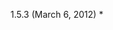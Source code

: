 1.5.3 (March 6, 2012) * <script> tags with unknown type attribute are getting preserved but not compressed. See Issue #67 for details. * Space between final tag attribute and a trailing slash is preserved now if attribute value is unquoted (<input value=x />). See Issue #60 for details.

1.5.2 (September 18, 2011) * Added --recursive option to command line compressor that will process files inside subdirectories as well (when in directory mode). * Added setRemoveSurroundingSpaces(tagList) option to HtmlCompressor that will remove surrounding spaces from listed tags. See Issue #54 for details. * HtmlAnalyzer looks at --js-compressor option to determine which js compressor to use (YUI by default). * Fixed bug with command line compressor not being able to take URL as input.

1.5.1 (August 31, 2011) * Fixed a bug with not detecting the end of an empty comment correctly <!---->

1.5 (August 28, 2011) * Command line compressor was rewritten from scratch and is now able to compress multiple files and directories at once. Please see the front page for details. * When setRemoveHttpProtocol(true) is enabled, tags that are marked with rel="external" will be skipped. This could be useful if you want to keep protocol for external resources. See Issue #50 for details. * Spaces between custom preserved tags are collapsed again if setRemoveIntertagSpaces(true) is enabled. Spaces weren't removed in this case due to changes in 1.4.2 release. See Issue #52 for details.

1.4.3 (August 3, 2011) * Fixed bug with incorrect handling of preservable blocks inside conditional comments. See Issue #48 for details.

1.4.2 (July 30, 2011) * Fixed bug with custom preserved blocks causing exception if located inside some html tags. See Issue #47 for details.

1.4.1 (July 30, 2011) * <script type="text/x-jquery-tmpl"> tags (jQuery template containers) are not preserved and their content is compressed with the rest of HTML.

1.4 (July 8, 2011) * The project is now completely migrated to Maven and available as a Maven artifact. Thanks Alex Tunyk for outstanding work on this (and who is now a committer on the project) * Added option to preserve line breaks in the original HTML document during a compression for increased readability. See Issue #42 for details * Added option to preserve server side includes <!--# ... -->. See Issue #43 for details * Fixed problem with Closure compressor throwing an error in come cases * Improved space removal around equals sign inside tag attributes during XML compression * compress() method of Compressor interface doesn't throw a checked Exception anymore

1.3.1 (April 30, 2011) * When using advanced level of Google Closure compilation, a set of default built-in into compiler.jar externs is used. Default externs could be skipped by setting ClosureJavaScriptCompressor.setCustomExternsOnly(true) or --closure-custom-externs-only command line parameter * A list of custom externs could be passed to the command line compressor using [--closure-externs <file>], ... parameters * ClosureJavaScriptCompressor.setExterns(JSSourceFile) method signature is changed to ClosureJavaScriptCompressor.setExterns(List<JSSourceFile>) to support several custom externs.

1.3 (April 24, 2011) * Added ability to replace http:// or https:// protocols with the // (current protocol) inside href, src, cite, and action tag attributes by using setRemoveHttpProtocol(true) and setRemoveHttpsProtocol(true) setting accordingly. For example: <a href="http://example.com"> would become <a href="//example.com">. Corresponding settings were also added to command line compressor, HTML Analyzer, Velocity and JSP taglibs. * Added ability to programmatically retreive HTML compression statistics. See front page for details. * Improved space removal around equals sign inside tag attributes. * Deprecated DefaultErrorReporter class was removed (use YuiJavaScriptCompressor.DefaultErrorReporter instead)

1.2 (April 10, 2011) * JSP compressor taglib is now supporting Expression Language. TLD file is not provided anymore as a separated download and available only inside JAR file (see Taglib installation procedure). Thanks to Erik for providing code samples and extensive testing of this feature. * Command line HTML and XML compressors now can read input source from URLs besides local files (only http:// and https:// protocols are currently supported). * Added ability to easily preserve any blocks inside HTML by wrapping them in <!-- {{{ -->...<-- }}} --> comments. Such skip blocks have the highest priority after user defined blocks. Please leave your feedback on this feature in this thread. * Added command line HTML analyzer which tries to compress provided source with different settings and displays results in a report table. Please leave your feedback on this feature in this thread.

1.1 (Mar 26, 2011) * YUI CSS compressor is depending again on external YUI library as it is still under active development. * Added HTML compressor option to replace existing doctype declaration with simple <!DOCTYPE html> declaration * Added HTML compressor options to remove default attributes from <script>, <style>, <link>, <form>, <input> tags * Added HTML compressor option to remove values from boolean attributes such as checked, selected, disabled, readonly (checked="checked" would become checked) * Added compressor option to remove javascript: pseudo-protocol from inline event handlers * Further inheritance-oriented improvements in HtmlCompressor class

1.0 (Mar 19, 2011) * Added ability to provide custom implementations of JavaScript and CSS compressors using setJavaScriptCompressor() and setCssCompressor() HtmlCompressor methods. YUI compressor is now treated as just one of possible implementations (if none provided YUI will still be used as a default JavaScript compressor). Custom compressors are currently supported only through Java API. * Added Google Closure Compiler implementation for inline JavaScript compression (also supported in command line compressor and velocity/jsp tags). Thanks to Lexius for providing code samples. * Small part of YUI compressor responsible for CSS was integrated into HTML compressor, so compressing inline CSS now doesn't require any external dependencies. * HTML and XML compressors were made much more inheritance-friendly by making all private methods protected and splitting the whole compression process into smaller methods ready for overriding. * Newline characters in html and xml files on Linux systems are now replaced with spaces, to be consistent with Windows compression results (file size is not affected)

0.9.9 (Feb 02, 2011) * Fixed bug in HtmlCompressor that causes incorrect compression of big files (if number of preserved blocks exceeds 1000). See this issue for details.

0.9.8 (Dec 30, 2010) * Command line compressor supports YUI compressor v.2.4.4 (jar file must be named yuicompressor-2.4.4.jar and put at the same folder as HtmlCompressor jar)

0.9.7 (Dec 12, 2010) * Fixed bug introduced in v.0.9.4 with command line compressor not processing inline JavaScript and CSS in HTML files.

0.9.6 (Dec 11, 2010) * Added --preserve-php, --preserve-server-script and -p <regexp patterns file> optional parameters to a command line compressor that allow preserving <?php ... ?>, <% ... %> and custom blocks defined in a file. See front page for more details. * HtmlCompresor class currently has 2 predefined patterns for most often used custom preservation rules: PHP_TAG_PATTERN and SERVER_SCRIPT_TAG_PATTERN that can be passed to setPreservePatterns() method. See front page for details. * Spaces between custom preserved blocks will be collapsed if setRemoveIntertagSpaces option is set to true.

0.9.5 (Dec 05, 2010) * Fixed problem caused by removing quotes from tag attributes before "/>". See this issue for details. * Added JUnit tests to the zip bundle

0.9.4 (Nov 13, 2010) * Improved extra space removal around conditional comments. See this issue for details. * Compressor taglib TLD file is now bundled with JAR file to eliminate unnecessary web.xml configuration in JSP 2.0 and above (TLD can still be downloaded as separated file for older versions). See this issue for details. * Command line compressor now has more clear error message if required YUI compressor jar file is missing. See this issue for details.

0.9.3 (Sep 02, 2010) * Fixed issue with conditional comments. See this issue for details. * Because of the changes in v.0.9.2 related to ErrorReporter, YUI compressor dependency has become mandatory. In this release this dependency was made optional again, but at a cost of moving default ErrorReporter implementation into external class DefaultErrorReporter (see front page for usage example). If no ErrorReporter is provided, a null pointer exception will be thrown in case of an error in JavaScript.

0.9.2 (Aug 27, 2010) * Added ability to set custom preservation rules for HTML compressor by using setPreservePatterns() method (see the front page for usage examples) * Implemented default ErrorReporter for YUI compressor that would output any errors during JavaScript compression to System.err stream (it used to throw null pointer exceptions in case of JavaScript error). You can also provide your own ErrorReporter implementation by using setYuiErrorReporter() method (see javadocs for details)

0.9.1 (Feb 06, 2010) * Fixed problem with JavaScript blocks wrapped with CDATA not being compressed. See this issue for details.

0.9 (Dec 20, 2009) * Inline event handlers (onclick,onload, etc) now are getting preserved similar to <pre>,<script> and others, as they might contain javascript that will break tag boundaries detection. * Added space removal around equals sign inside tags (<p id = "p1"> => <p id="p1">) to default behavior for HTML and XML compressors. * Multiple spaces inside XML tags replaced with single spaces as default behavior. * Improved tag preserving algorithm for <pre>,<script> and others to preserve only their content, so these tags themselves are treated as regular tags and getting compressed where appropriate (it used to preserve both content and tags).

0.8.2 (Dec 05, 2009) * Added ending space removal inside tags (<br /><p > => <br/><p>) to default behavior for HTML and XML compressors.

0.8 (Nov 11, 2009) * Added ability to call HTML and XML compressors from a command line. Please see the front page for details.

0.7.2 (Oct 01, 2009) * Bug fix

0.7.1 (Sep 23, 2009) * Bug fix

0.7 (Aug 10, 2009) * Performance tweaks

0.6 (Jul 10, 2009) * Improved algorithm of removing unnecessary quotes from tag attributes for HtmlCompressor so there is no performance impact when enabled (setRemoveQuotes(true))

0.5 (Jul 09, 2009) * Added Velocity compressor directives #compressHtml, #compressXml, #compressJs, #compressCss that allow compressing selected blocks within Velocity templates. Directives support all attributes from corresponding compressor classes. * Fixed bug with not preserving conditional IE comments in html (<!--[if IE]><![endif]-->) when removeComments is true

0.4 (Mar 20, 2009) * Added removeIntertagSpaces parameter to HTML compressor that will remove inter-tag whitespaces (default is false) * Added removeComments parameter to HTML and XML compressors to control comments removal (default is true, was always on in previous releases) * Added removeMultiSpaces parameter to HTML compressor to control removal of multiple whitespace characters (default is true, was always on in previous releases) * Taglib compressor tags now support all attributes from corresponding compressor classes, so you have full control over compression parameters from both java and jsp. * Added new jsp tags <compress:js> and <compress:css> that will call YUI Compressor directly (these tags also support attributes) * Added enabled parameter to HTML and XML compressors which will completely bypass any compression if set to false (default is true) * Dependency libs are now included in the source package, JAR file is made Java 5 compatible.

0.3 (Mar 13, 2009) * Added removeQuotes parameter to HTML compressor that will remove unnecessary quotes from tag attributes (dafault is false) * Performance tweaks

0.2 (Mar 09, 2009) * Added XmlCompressor * Created JSP taglib for <compress:html> and <compress:xml> tags

0.1 (Mar 07, 2009) * Initial release
